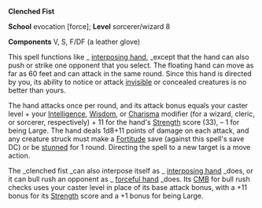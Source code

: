  **Clenched Fist**

**School** evocation [force]; **Level** sorcerer/wizard 8

**Components** V, S, F/DF (a leather glove)

This spell functions like _ [interposing hand](interposingHand#_interposing-hand), _except that the hand can also push or strike one opponent that you select. The floating hand can move as far as 60 feet and can attack in the same round. Since this hand is directed by you, its ability to notice or attack [invisible](../glossary#_invisible) or concealed creatures is no better than yours.

The hand attacks once per round, and its attack bonus equals your caster level + your [Intelligence](../gettingStarted#_intelligence), [Wisdom](../gettingStarted#_wisdom), or [Charisma](../gettingStarted#_charisma-new) modifier (for a wizard, cleric, or sorcerer, respectively) + 11 for the hand's [Strength](../gettingStarted#_strength) score (33), – 1 for being Large. The hand deals 1d8+11 points of damage on each attack, and any creature struck must make a [Fortitude](../combat#_fortitude) save (against this spell's save DC) or be [stunned](../glossary#_stunned) for 1 round. Directing the spell to a new target is a move action.

The _clenched fist _can also interpose itself as _ [interposing hand](interposingHand#_interposing-hand) _does, or it can bull rush an opponent as _ [forceful hand](forcefulHand#_forceful-hand) _does. Its [CMB](../combat#_combat-maneuver-bonus) for bull rush checks uses your caster level in place of its base attack bonus, with a +11 bonus for its [Strength](../gettingStarted#_strength) score and a +1 bonus for being Large.

